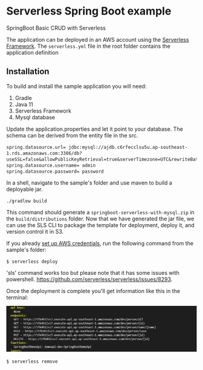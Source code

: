 # Serverless Spring Boot example
SpringBoot Basic CRUD with Serverless

The application can be deployed in an AWS account using the [Serverless Framework](https://github.com/serverless/serverless). The `serverless.yml` file in the root folder contains the application definition

## Installation
To build and install the sample application you will need:
1. Gradle
2. Java 11
3. Serverless Framework
4. Mysql database

Update the application.properties and let it point to your database. The schema can be derived from the entity file in the src.
```
spring.datasource.url= jdbc:mysql://ajdb.c6rfecclsu5u.ap-southeast-1.rds.amazonaws.com:3306/db?useSSL=false&allowPublicKeyRetrieval=true&serverTimezone=UTC&rewriteBatchedStatements=true
spring.datasource.username= admin
spring.datasource.password= password
```

In a shell, navigate to the sample's folder and use maven to build a deployable jar.
```
./gradlew build
```

This command should generate a `springboot-serverless-with-mysql.zip` in the `build/distributions` folder. Now that we have generated the jar file, we can use the SLS CLI to package the template for deployment, deploy it, and version control it in S3.

If you already [set up AWS credentials](https://serverless.com/framework/docs/providers/aws/guide/credentials/), run the following command from the sample's folder:

```
$ serverless deploy
```
'sls' command works too but please note that it has some issues with powershell. https://github.com/serverless/serverless/issues/8293.


Once the deployment is complete you'll get information like this in the terminal:

  ![ScreenShot](/docs/endpoints.PNG)

```
$ serverless remove
```